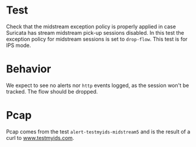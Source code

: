 # Test

Check that the midstream exception policy is properly applied in case Suricata
has stream midstream pick-up sessions disabled. In this test the exception policy
for midstream sessions is set to ``drop-flow``. This test is for IPS mode.

# Behavior

We expect to see no alerts nor ``http`` events logged, as the session won't be
tracked. The flow should be dropped.

# Pcap

Pcap comes from the test ``alert-testmyids-midstream5`` and is the result of a
curl to www.testmyids.com.
